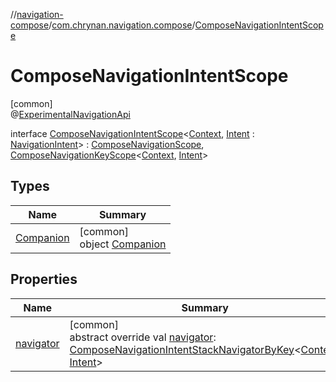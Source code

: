 //[navigation-compose](../../../index.md)/[com.chrynan.navigation.compose](../index.md)/[ComposeNavigationIntentScope](index.md)

# ComposeNavigationIntentScope

[common]\
@[ExperimentalNavigationApi](../../../../navigation-core/navigation-core/com.chrynan.navigation/-experimental-navigation-api/index.md)

interface [ComposeNavigationIntentScope](index.md)&lt;[Context](index.md), [Intent](index.md) : [NavigationIntent](../../../../navigation-core/navigation-core/com.chrynan.navigation/-navigation-intent/index.md)&gt; : [ComposeNavigationScope](../-compose-navigation-scope/index.md), [ComposeNavigationKeyScope](../-compose-navigation-key-scope/index.md)&lt;[Context](index.md), [Intent](index.md)&gt;

## Types

| Name | Summary |
|---|---|
| [Companion](-companion/index.md) | [common]<br>object [Companion](-companion/index.md) |

## Properties

| Name | Summary |
|---|---|
| [navigator](navigator.md) | [common]<br>abstract override val [navigator](navigator.md): [ComposeNavigationIntentStackNavigatorByKey](../-compose-navigation-intent-stack-navigator-by-key/index.md)&lt;[Context](index.md), [Intent](index.md)&gt; |
